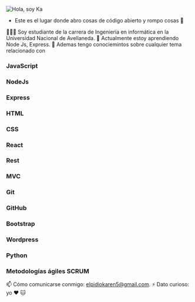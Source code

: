 ![Hola, soy Ka](https://user-images.githubusercontent.com/53590903/121248182-8309fd00-c879-11eb-8382-d1b6ebd5e7d3.png)

- Este es el lugar donde abro cosas de código abierto y rompo cosas 🤣

👩🏾‍💻 Soy estudiante de la carrera de Ingeniería en informática en la Universidad Nacional de Avellaneda. 
🌱 Actualmente estoy aprendiendo Node Js, Express. 
💬 Ademas tengo conociemintos sobre cualquier tema relacionado con

### JavaScript
### NodeJs
### Express
### HTML
### CSS
### React
### Rest
### MVC
### Git
### GitHub
### Bootstrap
### Wordpress
### Python
### Metodologías ágiles SCRUM

📫 Cómo comunicarse conmigo: elpidiokaren5@gmail.com.
⚡ Dato curioso: yo ❤️ 🐱

